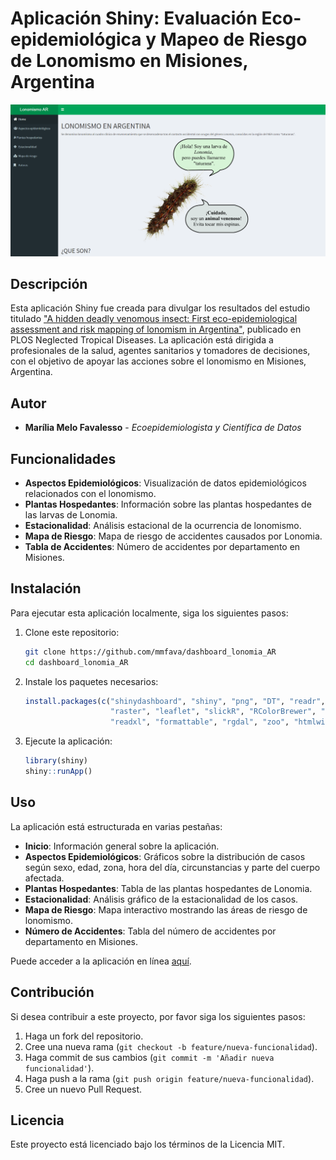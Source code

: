 
# Aplicación Shiny: Evaluación Eco-epidemiológica y Mapeo de Riesgo de Lonomismo en Misiones, Argentina

[![](image.png)](https://mmfavalesso.shinyapps.io/lonomismoar/)

## Descripción

Esta aplicación Shiny fue creada para divulgar los resultados del estudio titulado ["A hidden deadly venomous insect: First eco-epidemiological assessment and risk mapping of lonomism in Argentina"](https://journals.plos.org/plosntds/article?id=10.1371/journal.pntd.0009542), publicado en PLOS Neglected Tropical Diseases. La aplicación está dirigida a profesionales de la salud, agentes sanitarios y tomadores de decisiones, con el objetivo de apoyar las acciones sobre el lonomismo en Misiones, Argentina.

## Autor

- **Marília Melo Favalesso** - *Ecoepidemiologista y Científica de Datos*

## Funcionalidades

- **Aspectos Epidemiológicos**: Visualización de datos epidemiológicos relacionados con el lonomismo.
- **Plantas Hospedantes**: Información sobre las plantas hospedantes de las larvas de Lonomia.
- **Estacionalidad**: Análisis estacional de la ocurrencia de lonomismo.
- **Mapa de Riesgo**: Mapa de riesgo de accidentes causados por Lonomia.
- **Tabla de Accidentes**: Número de accidentes por departamento en Misiones.

## Instalación

Para ejecutar esta aplicación localmente, siga los siguientes pasos:

1. Clone este repositorio:
    ```sh
    git clone https://github.com/mmfava/dashboard_lonomia_AR
    cd dashboard_lonomia_AR
    ```

2. Instale los paquetes necesarios:
    ```r
    install.packages(c("shinydashboard", "shiny", "png", "DT", "readr", "tidyverse", 
                       "raster", "leaflet", "slickR", "RColorBrewer", "kableExtra", 
                       "readxl", "formattable", "rgdal", "zoo", "htmlwidgets"))
    ```

3. Ejecute la aplicación:
    ```r
    library(shiny)
    shiny::runApp()
    ```

## Uso

La aplicación está estructurada en varias pestañas:

- **Inicio**: Información general sobre la aplicación.
- **Aspectos Epidemiológicos**: Gráficos sobre la distribución de casos según sexo, edad, zona, hora del día, circunstancias y parte del cuerpo afectada.
- **Plantas Hospedantes**: Tabla de las plantas hospedantes de Lonomia.
- **Estacionalidad**: Análisis gráfico de la estacionalidad de los casos.
- **Mapa de Riesgo**: Mapa interactivo mostrando las áreas de riesgo de lonomismo.
- **Número de Accidentes**: Tabla del número de accidentes por departamento en Misiones.

Puede acceder a la aplicación en línea [aquí](https://mmfavalesso.shinyapps.io/lonomismoar/).

## Contribución

Si desea contribuir a este proyecto, por favor siga los siguientes pasos:

1. Haga un fork del repositorio.
2. Cree una nueva rama (`git checkout -b feature/nueva-funcionalidad`).
3. Haga commit de sus cambios (`git commit -m 'Añadir nueva funcionalidad'`).
4. Haga push a la rama (`git push origin feature/nueva-funcionalidad`).
5. Cree un nuevo Pull Request.

## Licencia

Este proyecto está licenciado bajo los términos de la Licencia MIT.
